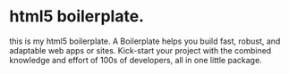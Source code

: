 # html5 boilerplate.
this is my html5 boilerplate. A Boilerplate helps you build fast, robust, and adaptable web apps or sites. Kick-start your project with the combined knowledge and effort of 100s of developers, all in one little package.